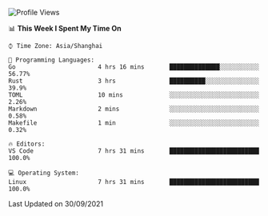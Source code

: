 <!--START_SECTION:waka-->
![Profile Views](http://img.shields.io/badge/Profile%20Views-0-blue)

📊 **This Week I Spent My Time On** 

```text
⌚︎ Time Zone: Asia/Shanghai

💬 Programming Languages: 
Go                       4 hrs 16 mins       ██████████████░░░░░░░░░░░   56.77% 
Rust                     3 hrs               ██████████░░░░░░░░░░░░░░░   39.9% 
TOML                     10 mins             ░░░░░░░░░░░░░░░░░░░░░░░░░   2.26% 
Markdown                 2 mins              ░░░░░░░░░░░░░░░░░░░░░░░░░   0.58% 
Makefile                 1 min               ░░░░░░░░░░░░░░░░░░░░░░░░░   0.32%

🔥 Editors: 
VS Code                  7 hrs 31 mins       █████████████████████████   100.0%

💻 Operating System: 
Linux                    7 hrs 31 mins       █████████████████████████   100.0%

```


 Last Updated on 30/09/2021
<!--END_SECTION:waka-->
